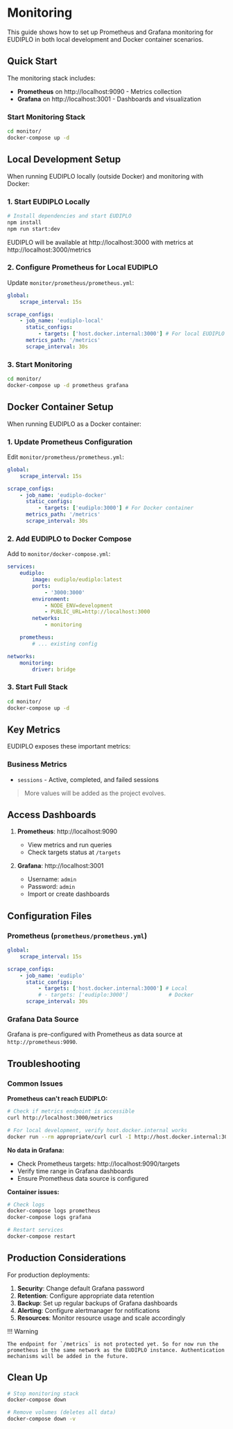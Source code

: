 # Monitoring

This guide shows how to set up Prometheus and Grafana monitoring for EUDIPLO in
both local development and Docker container scenarios.

## Quick Start

The monitoring stack includes:

- **Prometheus** on http://localhost:9090 - Metrics collection
- **Grafana** on http://localhost:3001 - Dashboards and visualization

### Start Monitoring Stack

```bash
cd monitor/
docker-compose up -d
```

## Local Development Setup

When running EUDIPLO locally (outside Docker) and monitoring with Docker:

### 1. Start EUDIPLO Locally

```bash
# Install dependencies and start EUDIPLO
npm install
npm run start:dev
```

EUDIPLO will be available at http://localhost:3000 with metrics at
http://localhost:3000/metrics

### 2. Configure Prometheus for Local EUDIPLO

Update `monitor/prometheus/prometheus.yml`:

```yaml
global:
    scrape_interval: 15s

scrape_configs:
    - job_name: 'eudiplo-local'
      static_configs:
          - targets: ['host.docker.internal:3000'] # For local EUDIPLO
      metrics_path: '/metrics'
      scrape_interval: 30s
```

### 3. Start Monitoring

```bash
cd monitor/
docker-compose up -d prometheus grafana
```

## Docker Container Setup

When running EUDIPLO as a Docker container:

### 1. Update Prometheus Configuration

Edit `monitor/prometheus/prometheus.yml`:

```yaml
global:
    scrape_interval: 15s

scrape_configs:
    - job_name: 'eudiplo-docker'
      static_configs:
          - targets: ['eudiplo:3000'] # For Docker container
      metrics_path: '/metrics'
      scrape_interval: 30s
```

### 2. Add EUDIPLO to Docker Compose

Add to `monitor/docker-compose.yml`:

```yaml
services:
    eudiplo:
        image: eudiplo/eudiplo:latest
        ports:
            - '3000:3000'
        environment:
            - NODE_ENV=development
            - PUBLIC_URL=http://localhost:3000
        networks:
            - monitoring

    prometheus:
        # ... existing config

networks:
    monitoring:
        driver: bridge
```

### 3. Start Full Stack

```bash
cd monitor/
docker-compose up -d
```

## Key Metrics

EUDIPLO exposes these important metrics:

### Business Metrics

- `sessions` - Active, completed, and failed sessions

> More values will be added as the project evolves.

## Access Dashboards

1. **Prometheus**: http://localhost:9090
    - View metrics and run queries
    - Check targets status at `/targets`

2. **Grafana**: http://localhost:3001
    - Username: `admin`
    - Password: `admin`
    - Import or create dashboards

## Configuration Files

### Prometheus (`prometheus/prometheus.yml`)

```yaml
global:
    scrape_interval: 15s

scrape_configs:
    - job_name: 'eudiplo'
      static_configs:
          - targets: ['host.docker.internal:3000'] # Local
          # - targets: ['eudiplo:3000']             # Docker
      scrape_interval: 30s
```

### Grafana Data Source

Grafana is pre-configured with Prometheus as data source at
`http://prometheus:9090`.

## Troubleshooting

### Common Issues

**Prometheus can't reach EUDIPLO:**

```bash
# Check if metrics endpoint is accessible
curl http://localhost:3000/metrics

# For local development, verify host.docker.internal works
docker run --rm appropriate/curl curl -I http://host.docker.internal:3000/metrics
```

**No data in Grafana:**

- Check Prometheus targets: http://localhost:9090/targets
- Verify time range in Grafana dashboards
- Ensure Prometheus data source is configured

**Container issues:**

```bash
# Check logs
docker-compose logs prometheus
docker-compose logs grafana

# Restart services
docker-compose restart
```

## Production Considerations

For production deployments:

1. **Security**: Change default Grafana password
2. **Retention**: Configure appropriate data retention
3. **Backup**: Set up regular backups of Grafana dashboards
4. **Alerting**: Configure alertmanager for notifications
5. **Resources**: Monitor resource usage and scale accordingly

!!! Warning

    The endpoint for `/metrics` is not protected yet. So for now run the prometheus in the same network as the EUDIPLO instance. Authentication mechanisms will be added in the future.

## Clean Up

```bash
# Stop monitoring stack
docker-compose down

# Remove volumes (deletes all data)
docker-compose down -v
```

